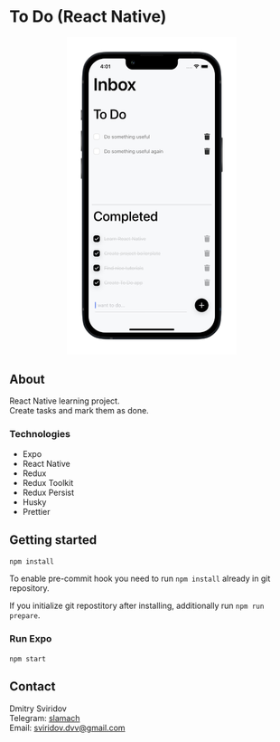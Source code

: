 # To Do (React Native)

<p align="center">
  <img src="doc/screenshot.png" width="300" alt="App Screenshot">
</p>

## About
React Native learning project.  
Create tasks and mark them as done.

### Technologies
- Expo
- React Native
- Redux
- Redux Toolkit
- Redux Persist
- Husky
- Prettier

## Getting started
```
npm install
```

To enable pre-commit hook you need to run `npm install` already in git repository.

If you initialize git repostitory after installing, additionally run `npm run prepare`.

### Run Expo
```
npm start
```

## Contact
Dmitry Sviridov  
Telegram: [slamach](https://t.me/slamach)  
Email: sviridov.dvv@gmail.com
